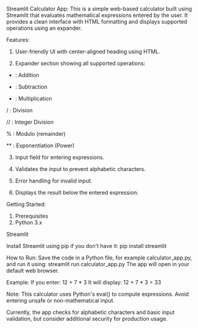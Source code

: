 Streamlit Calculator App:
This is a simple web-based calculator built using Streamlit that evaluates mathematical expressions entered by the user. It provides a clean interface with HTML formatting and displays supported operations using an expander.

Features:
1. User-friendly UI with center-aligned heading using HTML.

2. Expander section showing all supported operations:

+ : Addition

- : Subtraction

* : Multiplication

/ : Division

// : Integer Division

% : Modulo (remainder)

** : Exponentiation (Power)

3. Input field for entering expressions.

4. Validates the input to prevent alphabetic characters.

5. Error handling for invalid input.

6. Displays the result below the entered expression.

Getting Started:
1. Prerequisites
2. Python 3.x

Streamlit

Install Streamlit using pip if you don't have it:
pip install streamlit

How to Run:
Save the code in a Python file, for example calculator_app.py, and run it using:
streamlit run calculator_app.py
The app will open in your default web browser.

Example:
If you enter:
12 + 7 * 3
It will display:
12 + 7 * 3 = 33

Note:
This calculator uses Python's eval() to compute expressions. Avoid entering unsafe or non-mathematical input.

Currently, the app checks for alphabetic characters and basic input validation, but consider additional security for production usage.

